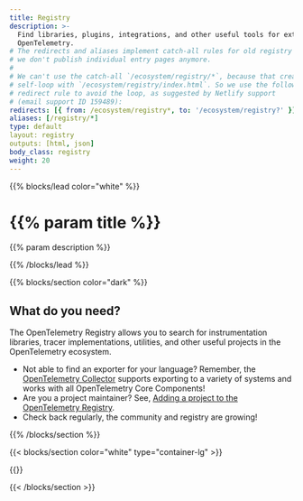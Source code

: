 ```yaml
---
title: Registry
description: >-
  Find libraries, plugins, integrations, and other useful tools for extending
  OpenTelemetry.
# The redirects and aliases implement catch-all rules for old registry entries;
# we don't publish individual entry pages anymore.
#
# We can't use the catch-all `/ecosystem/registry/*`, because that creates a
# self-loop with `/ecosystem/registry/index.html`. So we use the following
# redirect rule to avoid the loop, as suggested by Netlify support
# (email support ID 159489):
redirects: [{ from: /ecosystem/registry*, to: '/ecosystem/registry?' }]
aliases: [/registry/*]
type: default
layout: registry
outputs: [html, json]
body_class: registry
weight: 20
---
```


{{% blocks/lead color="white" %}}

<!-- markdownlint-disable single-h1 -->

# {{% param title %}}

{{% param description %}}

{{% /blocks/lead %}}

{{% blocks/section color="dark" %}}

## What do you need?

The OpenTelemetry Registry allows you to search for instrumentation libraries,
tracer implementations, utilities, and other useful projects in the
OpenTelemetry ecosystem.

- Not able to find an exporter for your language? Remember, the
  [OpenTelemetry Collector](/docs/collector) supports exporting to a variety of
  systems and works with all OpenTelemetry Core Components!
- Are you a project maintainer? See,
  [Adding a project to the OpenTelemetry Registry](adding).
- Check back regularly, the community and registry are growing!

{{% /blocks/section %}}

{{< blocks/section color="white" type="container-lg" >}}

{{<registry-search-form>}}

{{< /blocks/section >}}
